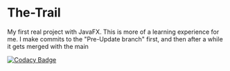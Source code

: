 # The-Trail
My first real project with JavaFX. This is more of a learning experience for me.
I make commits to the "Pre-Update branch" first, and then after a while it gets merged with the main

[![Codacy Badge](https://api.codacy.com/project/badge/Grade/99a9da07e094482d921f1930eaca3a5f)](https://www.codacy.com/app/hjadar15/The-Trail?utm_source=github.com&amp;utm_medium=referral&amp;utm_content=TheRedSpy15/The-Trail&amp;utm_campaign=Badge_Grade)
